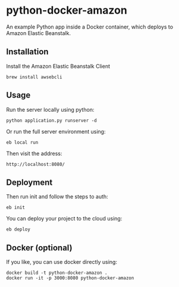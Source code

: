 # python-docker-amazon

An example Python app inside a Docker container, which deploys to Amazon Elastic Beanstalk.


## Installation

Install the Amazon Elastic Beanstalk Client

    brew install awsebcli


## Usage

Run the server locally using python:

    python application.py runserver -d

Or run the full server environment using:

    eb local run

Then visit the address:

    http://localhost:8080/


## Deployment

Then run init and follow the steps to auth:

    eb init

You can deploy your project to the cloud using:

    eb deploy


## Docker (optional)

If you like, you can use docker directly using:

    docker build -t python-docker-amazon .
    docker run -it -p 3000:8080 python-docker-amazon